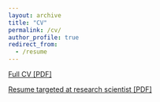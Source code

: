 ```yaml
---
layout: archive
title: "CV"
permalink: /cv/
author_profile: true
redirect_from:
  - /resume
---
```


[Full CV [PDF]](http://AlexanderIbrahim1.github.io/files/full_cv.pdf)

[Resume targeted at research scientist [PDF]](http://AlexanderIbrahim1.github.io/files/quantum_resume.pdf)
